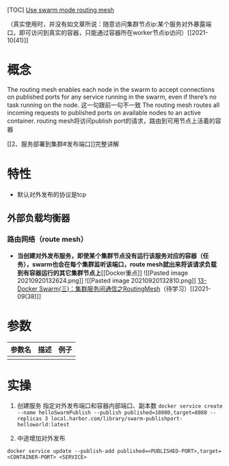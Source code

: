[TOC]
[Use swarm mode routing mesh](https://docs.docker.com/engine/swarm/ingress/)

（真实使用时，并没有如文章所说：随意访问集群节点ip:某个服务对外暴露端口，即可访问到真实的容器，只能通过容器所在worker节点ip访问）[[2021-10(41)]]

# 概念
The routing mesh enables each node in the swarm to accept connections on published ports for any service running in the swarm, even if there’s no task running on the node.
这一句跟前一句不一致
The routing mesh routes all incoming requests to published ports on available nodes to an active container.
routing mesh将访问publish port的请求，路由到可用节点上活着的容器

[[2、服务部署到集群#发布端口]]完整讲解

# 特性
* 默认对外发布的协议是tcp

## 外部负载均衡器
### 路由网络（route mesh）
* **当创建对外发布服务，即使某个集群节点没有运行该服务对应的容器（任务），swarm也会在每个集群监听该端口，route mesh就出来将该请求负载到有容器运行的其它集群节点上**[[Docker重点]]
![[Pasted image 20210920132624.png]]
![[Pasted image 20210920132810.png]]
[13-Docker Swarm(三)：集群服务间通信之RoutingMesh](https://blog.csdn.net/huangjun0210/article/details/86478157)（待学习）[[2021-09(38)]]

# 参数
| 参数名 | 描述 | 例子 |
| ------ | ---- | ---- |
|        |      |      |



 # 实操
 1. 创建服务
 指定对外发布端口和容器内部端口、副本数
 `docker service create --name helloSwarmPublish --publish published=18080,target=8080 --replicas 3 local.harbor.com/library/swarm-publishport-helloworld:latest`

2. 中途增加对外发布
```
docker service update --publish-add published=<PUBLISHED-PORT>,target=<CONTAINER-PORT> <SERVICE>
```